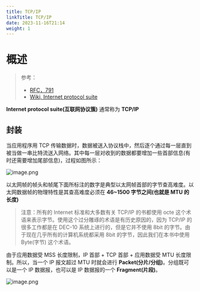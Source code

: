 ```yaml
---
title: TCP/IP
linkTitle: TCP/IP
date: 2023-11-16T21:14
weight: 1
---
```


# 概述

> 参考：
>
> - [RFC，791](https://datatracker.ietf.org/doc/html/rfc791)
> - [Wiki, Internet protocol suite](https://en.wikipedia.org/wiki/Internet_protocol_suite)

**Internet protocol suite(互联网协议簇)** 通常称为 **TCP/IP**

## 封装

当应用程序用 TCP 传输数据时，数据被送入协议栈中，然后逐个通过每一层直到被当做一串比特流送入网络。其中每一层对收到的数据都要增加一些首部信息(有时还需要增加尾部信息)，过程如图所示：

![image.png](https://notes-learning.oss-cn-beijing.aliyuncs.com/oc8ill/1628821300980-52f384b2-d2c9-4227-a1c5-6481d6cbf20e.png)

以太网帧的帧头和帧尾下面所标注的数字是典型以太网帧首部的字节查高难度。以太网数据帧的物理特性是其查高难度必须在 **46~1500 字节之间(也就是 MTU 的长度)**

> 注意：所有的 Internet 标准和大多数有关 TCP/IP 的书都使用 octe 这个术语来表示字节。使用这个过分雕琢的术语是有历史原因的，因为 TCP/IP 的很多工作都是在 DEC-10 系统上进行的，但是它并不使用 8bit 的字节。由于现在几乎所有的计算机系统都采用 8bit 的字节，因此我们在本书中使用 Byte(字节) 这个术语。

由于应用数据受 MSS 长度限制，IP 首部 + TCP 首部 + 应用数据受 MTU 长度限制。所以，当一个 IP 报文超过 MTU 时就会进行 **Packet(分片/分组)**。分组既可以是一个 IP 数据报，也可以是 IP 数据报的一个 **Fragment(片段)**。

![image.png](https://notes-learning.oss-cn-beijing.aliyuncs.com/oc8ill/1628821542180-6dae0209-e7ac-494e-b6f3-715ce143c6d5.png)
